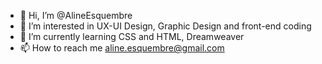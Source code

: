 - 👋 Hi, I’m @AlineEsquembre
- 👀 I’m interested in UX-UI Design, Graphic Design and front-end coding
- 🌱 I’m currently learning CSS and HTML, Dreamweaver
- 📫 How to reach me aline.esquembre@gmail.com

<!---
AlineEsquembre/AlineEsquembre is a ✨ special ✨ repository because its `README.md` (this file) appears on your GitHub profile.
You can click the Preview link to take a look at your changes.
--->
